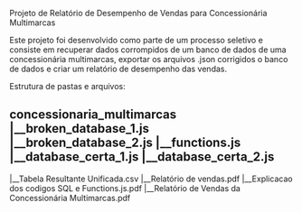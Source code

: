 Projeto de Relatório de Desempenho de Vendas para Concessionária Multimarcas

Este projeto foi desenvolvido como parte de um processo seletivo e consiste em recuperar dados corrompidos de um banco de dados de uma concessionária multimarcas, 
exportar os arquivos .json corrigidos o banco de dados e criar um relatório de desempenho das vendas.

Estrutura de pastas e arquivos:


concessionaria_multimarcas
   |__broken_database_1.js
   |__broken_database_2.js
   |__functions.js
   |__database_certa_1.js
   |__database_certa_2.js
-----------------------------
 |__Tabela Resultante Unificada.csv
 |__Relatório de vendas.pdf 
 |__Explicacao dos codigos SQL e Functions.js.pdf
 |__Relatório de Vendas da Concessionária Multimarcas.pdf
 


   
